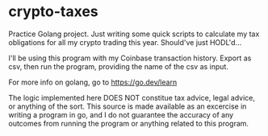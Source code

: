 # crypto-taxes
Practice Golang project. Just writing some quick scripts to calculate my tax obligations for all my crypto trading this year. Should've just HODL'd...

I'll be using this program with my Coinbase transaction history. Export as csv, then run the program, providing the name of the csv as input.

For more info on golang, go to https://go.dev/learn

The logic implemented here DOES NOT constitue tax advice, legal advice, or anything of the sort. This source is made available as an excercise in writing a program in go, and 
I do not guarantee the accuracy of any outcomes from running the program or anything related to this program.
